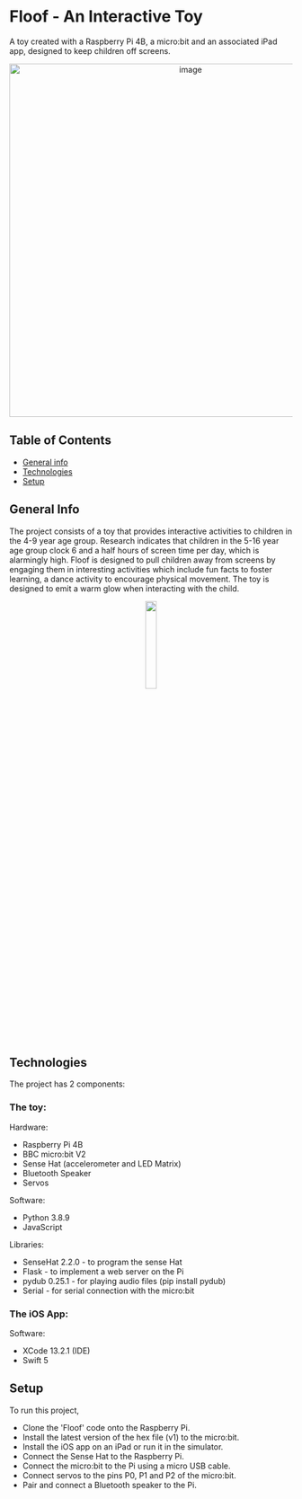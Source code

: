 # Floof - An Interactive Toy 

A toy created with a Raspberry Pi 4B, a micro:bit and an associated iPad app, designed to keep children off screens.

<p align="center">
  <img width="629" alt="image" src="https://user-images.githubusercontent.com/92370926/161302979-32f3cce2-f9ca-4f97-abbe-54002abe50a3.png">
</p>

## Table of Contents
* [General info](#general-info)
* [Technologies](#technologies)
* [Setup](#setup)

## General Info
The project consists of a toy that provides interactive activities to children in the 4-9 year age group. Research indicates that children in the 5-16 year age group clock 6 and a half hours of screen time per day, which is alarmingly high. Floof is designed to pull children away from screens by engaging them in interesting activities which include fun facts to foster learning, a dance activity to encourage physical movement. The toy is designed to emit a warm glow when interacting with the child. 

<p align="center">
  <img src="https://user-images.githubusercontent.com/92370926/161296871-a12fc56c-970a-45ce-8f7b-7f173c5b9ec7.gif" width="20%" height="20%"/>
</p>

## Technologies
The project has 2 components:

### The toy:
Hardware:
* Raspberry Pi 4B
* BBC micro:bit V2
* Sense Hat (accelerometer and LED Matrix)
* Bluetooth Speaker
* Servos

Software:
* Python 3.8.9
* JavaScript

Libraries:
* SenseHat 2.2.0 - to program the sense Hat
* Flask - to implement a web server on the Pi
* pydub 0.25.1 - for playing audio files (pip install pydub)
* Serial - for serial connection with the micro:bit

### The iOS App:
Software:
* XCode 13.2.1 (IDE)
* Swift 5

## Setup
To run this project,
* Clone the 'Floof' code onto the Raspberry Pi. 
* Install the latest version of the hex file (v1) to the micro:bit.
* Install the iOS app on an iPad or run it in the simulator.
* Connect the Sense Hat to the Raspberry Pi. 
* Connect the micro:bit to the Pi using a micro USB cable. 
* Connect servos to the pins P0, P1 and P2 of the micro:bit. 
* Pair and connect a Bluetooth speaker to the Pi.
